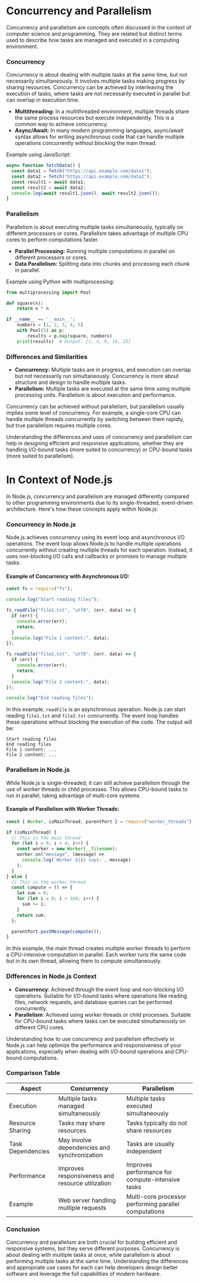 # Concurrency and Parallelism

Concurrency and parallelism are concepts often discussed in the context of computer science and programming. They are related but distinct terms used to describe how tasks are managed and executed in a computing environment.

### Concurrency

Concurrency is about dealing with multiple tasks at the same time, but not necessarily simultaneously. It involves multiple tasks making progress by sharing resources. Concurrency can be achieved by interleaving the execution of tasks, where tasks are not necessarily executed in parallel but can overlap in execution time.

- **Multithreading:** In a multithreaded environment, multiple threads share the same process resources but execute independently. This is a common way to achieve concurrency.
- **Async/Await:** In many modern programming languages, async/await syntax allows for writing asynchronous code that can handle multiple operations concurrently without blocking the main thread.

Example using JavaScript:

```javascript
async function fetchData() {
  const data1 = fetch("https://api.example.com/data1");
  const data2 = fetch("https://api.example.com/data2");
  const result1 = await data1;
  const result2 = await data2;
  console.log(await result1.json(), await result2.json());
}
```

### Parallelism

Parallelism is about executing multiple tasks simultaneously, typically on different processors or cores. Parallelism takes advantage of multiple CPU cores to perform computations faster.

- **Parallel Processing:** Running multiple computations in parallel on different processors or cores.
- **Data Parallelism:** Splitting data into chunks and processing each chunk in parallel.

Example using Python with multiprocessing:

```python
from multiprocessing import Pool

def square(n):
    return n * n

if __name__ == '__main__':
    numbers = [1, 2, 3, 4, 5]
    with Pool(5) as p:
        results = p.map(square, numbers)
    print(results)  # Output: [1, 4, 9, 16, 25]
```

### Differences and Similarities

- **Concurrency:** Multiple tasks are in progress, and execution can overlap but not necessarily run simultaneously. Concurrency is more about structure and design to handle multiple tasks.
- **Parallelism:** Multiple tasks are executed at the same time using multiple processing units. Parallelism is about execution and performance.

Concurrency can be achieved without parallelism, but parallelism usually implies some level of concurrency. For example, a single-core CPU can handle multiple threads concurrently by switching between them rapidly, but true parallelism requires multiple cores.

Understanding the differences and uses of concurrency and parallelism can help in designing efficient and responsive applications, whether they are handling I/O-bound tasks (more suited to concurrency) or CPU-bound tasks (more suited to parallelism).

# In Context of Node.js

In Node.js, concurrency and parallelism are managed differently compared to other programming environments due to its single-threaded, event-driven architecture. Here's how these concepts apply within Node.js:

### Concurrency in Node.js

Node.js achieves concurrency using its event loop and asynchronous I/O operations. The event loop allows Node.js to handle multiple operations concurrently without creating multiple threads for each operation. Instead, it uses non-blocking I/O calls and callbacks or promises to manage multiple tasks.

#### Example of Concurrency with Asynchronous I/O:

```javascript
const fs = require("fs");

console.log("Start reading files");

fs.readFile("file1.txt", "utf8", (err, data) => {
  if (err) {
    console.error(err);
    return;
  }
  console.log("File 1 content:", data);
});

fs.readFile("file2.txt", "utf8", (err, data) => {
  if (err) {
    console.error(err);
    return;
  }
  console.log("File 2 content:", data);
});

console.log("End reading files");
```

In this example, `readFile` is an asynchronous operation. Node.js can start reading `file1.txt` and `file2.txt` concurrently. The event loop handles these operations without blocking the execution of the code. The output will be:

```
Start reading files
End reading files
File 1 content: ...
File 2 content: ...
```

### Parallelism in Node.js

While Node.js is single-threaded, it can still achieve parallelism through the use of worker threads or child processes. This allows CPU-bound tasks to run in parallel, taking advantage of multi-core systems.

#### Example of Parallelism with Worker Threads:

```javascript
const { Worker, isMainThread, parentPort } = require("worker_threads");

if (isMainThread) {
  // This is the main thread
  for (let i = 0; i < 4; i++) {
    const worker = new Worker(__filename);
    worker.on("message", (message) =>
      console.log(`Worker ${i} says:`, message)
    );
  }
} else {
  // This is the worker thread
  const compute = () => {
    let sum = 0;
    for (let i = 0; i < 1e9; i++) {
      sum += i;
    }
    return sum;
  };

  parentPort.postMessage(compute());
}
```

In this example, the main thread creates multiple worker threads to perform a CPU-intensive computation in parallel. Each worker runs the same code but in its own thread, allowing them to compute simultaneously.

### Differences in Node.js Context

- **Concurrency**: Achieved through the event loop and non-blocking I/O operations. Suitable for I/O-bound tasks where operations like reading files, network requests, and database queries can be performed concurrently.
- **Parallelism**: Achieved using worker threads or child processes. Suitable for CPU-bound tasks where tasks can be executed simultaneously on different CPU cores.

Understanding how to use concurrency and parallelism effectively in Node.js can help optimize the performance and responsiveness of your applications, especially when dealing with I/O-bound operations and CPU-bound computations.


### Comparison Table

| Aspect            | Concurrency                                  | Parallelism                                 |
|-------------------|----------------------------------------------|---------------------------------------------|
| Execution         | Multiple tasks managed simultaneously       | Multiple tasks executed simultaneously     |
| Resource Sharing  | Tasks may share resources                    | Tasks typically do not share resources      |
| Task Dependencies | May involve dependencies and synchronization| Tasks are usually independent               |
| Performance       | Improves responsiveness and resource utilization | Improves performance for compute-intensive tasks |
| Example           | Web server handling multiple requests        | Multi-core processor performing parallel computations |


### Conclusion

Concurrency and parallelism are both crucial for building efficient and responsive systems, but they serve different purposes. Concurrency is about dealing with multiple tasks at once, while parallelism is about performing multiple tasks at the same time. Understanding the differences and appropriate use cases for each can help developers design better software and leverage the full capabilities of modern hardware.